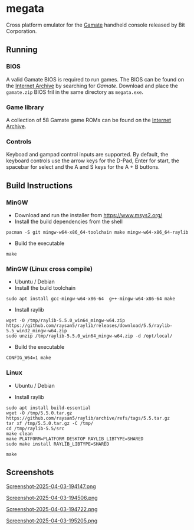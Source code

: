 # megata
Cross platform emulator for the [Gamate](https://en.wikipedia.org/wiki/Gamate) handheld console released by Bit Corporation.

## Running

### BIOS

A valid Gamate BIOS is required to run games. The BIOS can be found on the [Internet Archive](https://archive.org) by searching for *Gamate*. Download and place the `gamate.zip` BIOS fril in the same directory as `megata.exe`.

### Game library

A collection of 58 Gamate game ROMs can be found on the [Internet Archive](https://archive.org). 

### Controls

Keyboad and gampad control inputs are supported. By default, the keyboard controls use the arrow keys for the D-Pad, Enter for start, the spacebar for select and the A and S keys for the A + B buttons.

## Build Instructions

### MinGW

- Download and run the installer from https://www.msys2.org/
- Install the build dependencies from the shell
``` shell
pacman -S git mingw-w64-x86_64-toolchain make mingw-w64-x86_64-raylib
```
- Build the executable
``` shell
make
```


### MinGW (Linux cross compile)
- Ubuntu / Debian
- Install the build toolchain
``` shell
sudo apt install gcc-mingw-w64-x86-64  g++-mingw-w64-x86-64 make
```
- Install raylib
``` shell
wget -O /tmp/raylib-5.5.0_win64_mingw-w64.zip https://github.com/raysan5/raylib/releases/download/5.5/raylib-5.5_win32_mingw-w64.zip
sudo unzip /tmp/raylib-5.5.0_win64_mingw-w64.zip -d /opt/local/
```
- Build the executable
``` shell
CONFIG_W64=1 make
```

### Linux

- Ubuntu / Debian

- Install raylib
``` shell
sudo apt install build-essential
wget -O /tmp/5.5.0.tar.gz https://github.com/raysan5/raylib/archive/refs/tags/5.5.tar.gz
tar xf /tmp/5.5.0.tar.gz -C /tmp/
cd /tmp/raylib-5.5/src
make clean
make PLATFORM=PLATFORM_DESKTOP RAYLIB_LIBTYPE=SHARED
sudo make install RAYLIB_LIBTYPE=SHARED
```

``` shell
make
```

## Screenshots

[Screenshot-2025-04-03-194147.png](https://postimg.cc/NykbQSMz)

[Screenshot-2025-04-03-194506.png](https://postimg.cc/626cqc45)

[Screenshot-2025-04-03-194722.png](https://postimg.cc/N9N4HXR8)

[Screenshot-2025-04-03-195205.png](https://postimg.cc/2LVxF5xs)
